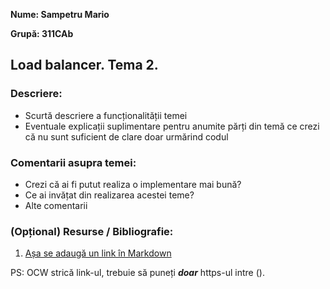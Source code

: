 **Nume: Sampetru Mario**

**Grupă: 311CAb**

## Load balancer. Tema 2.

### Descriere:

* Scurtă descriere a funcționalității temei
* Eventuale explicații suplimentare pentru anumite părți din temă ce crezi că nu sunt suficient de clare doar urmărind codul

### Comentarii asupra temei:

* Crezi că ai fi putut realiza o implementare mai bună?
* Ce ai invățat din realizarea acestei teme?
* Alte comentarii

### (Opțional) Resurse / Bibliografie:

1. [Așa se adaugă un link în Markdown](https://youtu.be/dQw4w9WgXcQ)

PS: OCW strică link-ul, trebuie să puneți ***doar*** https-ul intre ().
